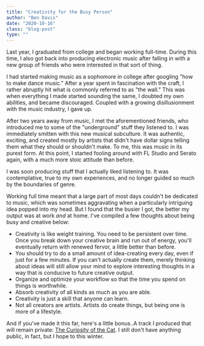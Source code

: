 ```yaml
---
title: "Creativity for the Busy Person"
author: "Ben Davis"
date: "2020-10-16"
class: "blog-post"
type: ""
---
```


Last year, I graduated from college and began working full-time. During this time, I also got back into producing electronic music after falling in with a new group of friends who were interested in that sort of thing.

I had started making music as a sophomore in college after googling "how to make dance music." After a year spent in fascination with the craft, I rather abruptly hit what is commonly referred to as "the wall." This was when everything I made started sounding the same, I doubted my own abilities, and became discouraged. Coupled with a growing disillusionment with the music industry, I gave up.

After two years away from music, I met the aforementioned friends, who introduced me to some of the "underground" stuff they listened to. I was immediately smitten with this new musical subculture. It was authentic, exciting, and created mostly by artists that didn't have dollar signs telling them what they should or shouldn't make. To me, this was music in its purest form. At this point, I started fooling around with FL Studio and Serato again, with a much more stoic attitude than before.

I was soon producing stuff that I actually liked listening to. It was contemplative, true to my own experiences, and no longer guided so much by the boundaries of genre.

Working full time meant that a large part of most days couldn't be dedicated to music, which was sometimes aggravating when a particularly intriguing idea popped into my head. But I found that the busier I got, the better my output was at work <em>and</em> at home. I've compiled a few thoughts about being busy and creative below:

- Creativity is like weight training. You need to be persistent over time. Once you break down your creative brain and run out of energy, you'll eventually return with renewed fervor, a little better than before.
- You should try to do a small amount of idea-creating every day, even if just for a few minutes. If you can't actually create them, merely thinking about ideas will still allow your mind to explore interesting thoughts in a way that is conducive to future creative output.
- Organize and optimize your workflow so that the time you spend on things is worthwhile.
- Absorb creativity of all kinds as much as you are able.
- Creativity is just a skill that anyone can learn.
- Not all creators are artists. Artists do create things, but being one is more of a lifestyle.

And if you've made it this far, here's a little bonus..A track I produced that will remain private: [The Curiosity of the Cat](https://soundcloud.com/zbxd/the-curiosity-of-the-cat-original-mix/s-Crp8dgl01VZ). I still don't have anything public, in fact, but I hope to this winter.
